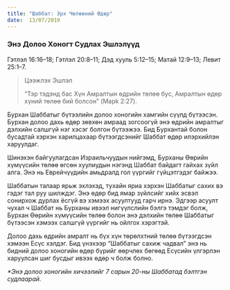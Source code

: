 ```yaml
---
title: "Шаббат: Эрх Чөлөөний Өдөр"
date:  13/07/2019
---
```


### Энэ Долоо Хоногт Судлах Эшлэлүүд
Гэтлэл 16:16–18; Гэтлэл 20:8–11; Дэд хууль 5:12–15; Матай 12:9–13; Левит 25:1–7.

> <p>Цээжлэх Эшлэл</p>
> “Тэр тэдэнд бас Хүн Амралтын өдрийн төлөө бус, Амралтын өдөр хүний төлөө бий болсон” (Maрk 2:27).

Бурхан Шаббатыг бүтээлийн долоо хоногийн хамгийн сүүлд бүтээсэн. Бурхан долоо дахь өдөр зөвхөн амраад зогсоогүй энэ өдрийн амралтыг дэлхийн салшгүй нэг хэсэг болгон бүтээжээ. Бид Бурхантай болон бусадтай хэрхэн харилцахаар бүтээгдсэнийг Шаббат өдөр илэрхийлэн харуулдаг.

Шинэхэн байгуулагдсан Израильчуудын нийгэмд, Бурханы Өөрийн хүмүүсийн төлөө өгсөн хуулиудын нэгэнд Шаббат байдагт гайхах зүйл алга. Энэ нь Еврейчүүдийн амьдралд гол үүргийг гүйцэтгэдэг байжээ.

Шаббатын талаар ярьж эхлэхэд, тухайн яриа хэрхэн Шаббатыг сахих вэ гэдэг тал руу шилждэг. Энэ өдөр бид ямар зүйлсийг хийх эсвэл сонирхож дурлах ёсгүй вэ хэмээх асуултууд гарч ирнэ. Эдгээр асуулт чухал ч Шаббат нь Бурханы ивээл нигүүлслийн бэлгэ тэмдэг болж, Бурхан Өөрийн хүмүүсийн төлөө болон энэ дэлхийн төлөө Шаббатыг бүтээсэн хэмээх салшгүй үүргийг нь ойлгох хэрэгтэй.

Долоо дахь өдрийн амралт нь бүх хүн төрөлхтний төлөө бүтээгдсэн хэмээн Есүс хэлдэг. Бид үнэхээр “Шаббатыг сахиж чадвал” энэ нь бидний долоо хоногийн өдөр бүрийг өөрчлөх бөгөөд Есүсийн үлгэрлэн харуулсан шиг бусдыг ивээх өдөр ч болж болно.

_*Энэ долоо хоногийн хичээлийг 7 сарын 20-ны Шаббатад бэлтгэн судлаарай._